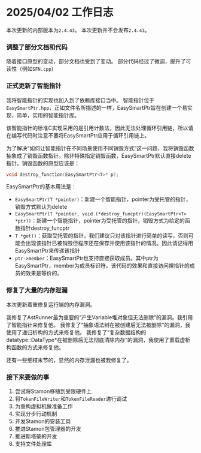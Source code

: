 # 2025/04/02 工作日志

本次更新的内部版本为``2.4.43``。
本次更新并不会发布``2.4.43``。

### 调整了部分文档和代码

随着接口原型的变动，部分文档也受到了变动。
部分代码经过了微调，提升了可读性（例如``SFN.cpp``）

### 正式更新了智能指针

我将智能指针的实现也加入到了依赖库接口当中。
智能指针位于``EasySmartPtr.hpp``，正如文件名所描述的一样，EasySmartPtr旨在创建一个易实现，简单，实用的智能指针库。

该智能指针的标准C实现采用的是引用计数法，因此无法处理循环引用链，所以请在编写代码时注意不要将EasySmartPtr应用于循环引用链上。

为了解决“如何让智能指针在不同场景使用不同销毁方式”这一问题，我将销毁函数抽象成了销毁函数指针。除非特殊指定销毁函数，EasySmartPtr默认直接delete指针。销毁函数的原型应该是：

```C++
void destroy_function(EasySmartPtr<T>* p);
```

EasySmartPtr的基本用法是：
* ``EasySmartPtr(T *pointer)``：新建一个智能指针，pointer为受托管的指针，销毁方式默认为delete
* ``EasySmartPtr(T *pointer, void (*destroy_funcptr)(EasySmartPtr<T> *ptr))``：新建一个智能指针，pointer为受托管的指针，销毁方式为给定的函数指针destroy_funcptr
* ``T *get()``：获取受托管的指针，我们建议只对该指针进行简单的读写，否则可能会出现该指针已被销毁但程序还在保存并使用该指针的情况。因此请记得用EasySmartPtr来传递该指针
* ``ptr->member``：EasySmartPtr也支持直接获取成员。其中ptr为EasySmartPtr，member为成员标识符。该代码的效果和直接访问裸指针的成员的效果是等价的。

### 修复了大量的内存泄漏

本次更新着重修复运行端的内存漏洞。

我修复了AstRunner最为重要的“产生Variable堆对象但无法删除”的漏洞。我引用了智能指针来修复他。
我修复了“抽象语法树在被创建后无法被删除”的漏洞，我使用了递归析构的方式来修复他。
我修复了“复杂数据结构的datatype::DataType*在被删除后无法彻底清除内存”的漏洞，我使用了重载虚析构函数的方式来修复他。

还有一些细枝末节的，显然的内存泄漏也被我修复了。

### 接下来要做的事

1. 尝试将Stamon移植到受限硬件上
2. 将``TokenFileWriter``和``TokenFileReader``进行调试
3. 为重构虚拟机做准备工作
4. 实现分步行动机制
5. 开发Stamon的安装工具
6. 推进Stamon包管理器的开发
7. 推进斯塔蒙的开发
8. 支持文件处理库